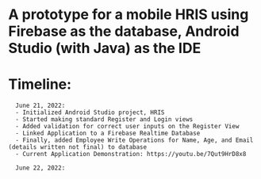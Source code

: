 # A prototype for a mobile HRIS using Firebase as the database, Android Studio (with Java) as the IDE


# Timeline:
      June 21, 2022: 
      - Initialized Android Studio project, HRIS
      - Started making standard Register and Login views 
      - Added validation for correct user inputs on the Register View
      - Linked Application to a Firebase Realtime Database
      - Finally, added Employee Write Operations for Name, Age, and Email (details written not final) to database
      - Current Application Demonstration: https://youtu.be/7Qut9HrD8x8  
      
      June 22, 2022:
  
